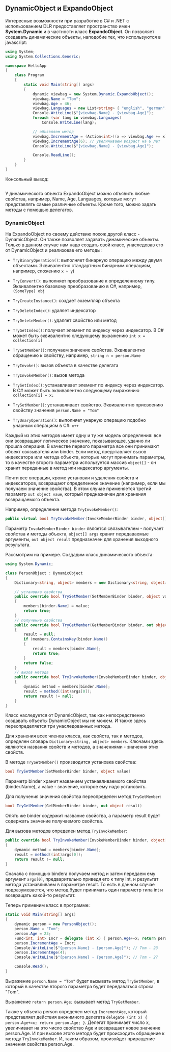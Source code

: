 ## DynamicObject и ExpandoObject

Интересные возможности при разработке в C# и .NET  с использованием DLR предоставляет пространство имен **System.Dynamic** и в частности класс **ExpandoObject**. 
Он позволяет создавать динамические объекты, наподобие тех, что используются в javascript:

```cs
using System;
using System.Collections.Generic;

namespace HelloApp
{
    class Program
    {
        static void Main(string[] args)
        {
            dynamic viewbag = new System.Dynamic.ExpandoObject();
            viewbag.Name = "Tom";
            viewbag.Age = 46;
            viewbag.Languages = new List<string> { "english", "german", "french" };
            Console.WriteLine($"{viewbag.Name} - {viewbag.Age}");
            foreach (var lang in viewbag.Languages)
                Console.WriteLine(lang);

            // объявляем метод
            viewbag.IncrementAge = (Action<int>)(x => viewbag.Age += x);
            viewbag.IncrementAge(6); // увеличиваем возраст на 6 лет
            Console.WriteLine($"{viewbag.Name} - {viewbag.Age}");

            Console.ReadLine();
        }
    }
}
```

Консольный вывод:

```

```

У динамического объекта ExpandoObject можно объявить любые свойства, например, Name, Age, Languages, которые могут представлять самые различные объекты. 
Кроме того, можно задать методы с помощью делегатов.

### DynamicObject

На ExpandoObject по своему действию похож другой класс - DynamicObject. Он также позволяет задавать динамические объекты. Только в данном случае нам надо 
создать свой класс, унаследовав его от DynamicObject и реализовав его методы:

- `TryBinaryOperation()`: выполняет бинарную операцию между двумя объектами. Эквивалентно стандартным бинарным операциям, например, 
сложению `x + y`)

- `TryConvert()`: выполняет преобразование к определенному типу. Эквивалентно базовому преобразованию в C#, например, `(SomeType) obj`

- `TryCreateInstance()`: создает экземпляр объекта

- `TryDeleteIndex()`: удаляет индексатор

- `TryDeleteMember()`: удаляет свойство или метод

- `TryGetIndex()`: получает элемент по индексу через индексатор. В C# может быть эквивалентно следующему выражению `int x = collection[i]`

- `TryGetMember()`: получаем значение свойства. Эквивалентно обращению к свойству, например, `string n = person.Name`

- `TryInvoke()`: вызов объекта в качестве делегата

- `TryInvokeMember()`: вызов метода

- `TrySetIndex()`: устанавливает элемент по индексу через индексатор. В C# может быть эквивалентно следующему выражению `collection[i] = x;`

- `TrySetMember()`: устанавливает свойство. Эквивалентно присвоению свойству значения `person.Name = "Tom"`

- `TryUnaryOperation()`: выполняет унарную операцию подобно унарным операциям в C#: `x++`

Каждый из этих методов имеет одну и ту же модель определения: все они возвращают логическое значение, показывающее, удачно ли прошла операция. В качестве 
первого параметра все они принимают объект связывателя или binder. Если метод представляет вызов индексатора или метода объекта, которые могут принимать параметры, 
то в качестве второго параметра используется массив `object[]` - он хранит переданные в метод или индексатор аргументы.

Почти все операции, кроме установки и удаления свойств и индексаторов, возвращают определенное значение (например, если мы получаем значение свойства). 
В этом случае применяется третий параметр `out object vaue`, который предназначен для хранения возвращаемого объекта.

Например, определение метода `TryInvokeMember()`:

```cs
public virtual bool TryInvokeMember(InvokeMemberBinder binder, object[] args, out object result)
```

Параметр `InvokeMemberBinder binder` является связывателем - получает свойства и методы объекта, `object[] args` хранит передаваемые аргументы, 
`out object result` предназначен для хранения выходного результата.

Рассмотрим на примере. Создадим класс динамического объекта:

```cs
using System.Dynamic;

class PersonObject : DynamicObject
{
    Dictionary<string, object> members = new Dictionary<string, object>();

    // установка свойства
    public override bool TrySetMember(SetMemberBinder binder, object value)
    {
        members[binder.Name] = value;
        return true;
    }
    // получение свойства
    public override bool TryGetMember(GetMemberBinder binder, out object result)
    {
        result = null;
        if (members.ContainsKey(binder.Name))
        {
            result = members[binder.Name];
            return true;
        }
        return false;
    }
    // вызов метода
    public override bool TryInvokeMember(InvokeMemberBinder binder, object[] args, out object result)
    {
        dynamic method = members[binder.Name];
        result = method((int)args[0]);
        return result != null;
    }
}
```

Класс наследуется от DynamicObject, так как непосредственно создавать объекты DynamicObject мы не можем. И также здесь переопределяется три 
унаследованных метода.

Для хранения всех членов класса, как свойств, так и методов, определен словарь `Dictionary<string, object> members`. 
Ключами здесь являются названия свойств и методов, а значениями - значения этих свойств.

В методе `TrySetMember()` производится установка свойства:

```cs
bool TrySetMember(SetMemberBinder binder, object value)
```

Параметр binder хранит названием устанавливаемого свойства (binder.Name), а value - значение, которое ему надо установить.

Для получения значения свойства переопределен метод `TryGetMember`:

```cs
bool TryGetMember(GetMemberBinder binder, out object result)
```

Опять же binder содержит название свойства, а параметр result будет содержать значение получаемого свойства.

Для вызова методов определен метод `TryInvokeMember`:

```cs
public override bool TryInvokeMember(InvokeMemberBinder binder, object[] args, out object result)
{
    dynamic method = members[binder.Name];
    result = method((int)args[0]);
    return result != null;
}
```

Сначала с помощью bindera получаем метод и затем передаем ему аргумент `args[0]`, предварительно приведя его к типу int, и 
результат метода устанавливаем в параметре result. То есть в данном случае подразумевается, что метод будет принимать один параметр типа int и 
возвращать какой-то результат.

Теперь применим класс в программе:

```cs
static void Main(string[] args)
{
    dynamic person = new PersonObject();
    person.Name = "Tom";
    person.Age = 23;
    Func<int, int> Incr = delegate (int x) { person.Age+=x; return person.Age; };
    person.IncrementAge = Incr;
    Console.WriteLine($"{person.Name} - {person.Age}"); // Tom - 23
    person.IncrementAge(4);
    Console.WriteLine($"{person.Name} - {person.Age}"); // Tom - 27

    Console.Read();
}
```

Выражение `person.Name = "Tom"` будет вызывать метод `TrySetMember`, в который в качестве второго параметра будет передаваться строка "Tom".

Выражение `return person.Age;` вызывает метод `TryGetMember`.

Также у объекта person определен метод `IncrementAge`, который представляет действия анонимного делегата 
`delegate (int x) { person.Age+=x; return person.Age; }`. Делегат принимает число x, увеличивает на это число свойство Age и возвращает новое значение person.Age. 
И при вызове этого метода будет происходить обращение к методу `TryInvokeMember`. И, таким образом, произойдет приращение значения свойства person.Age.

